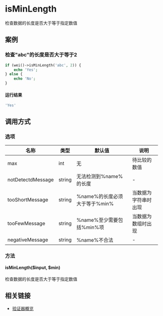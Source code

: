 isMinLength
===========

检查数据的长度是否大于等于指定数值

案例
----

### 检查"abc"的长度是否大于等于2
```php
if (wei()->isMinLength('abc', 2)) {
    echo 'Yes';
} else {
    echo 'No';
}
```

#### 运行结果
```php
'Yes'
```

调用方式
--------

### 选项

| 名称              | 类型    | 默认值                             | 说明                 |
|-------------------|---------|------------------------------------|----------------------|
| max               | int     | 无                                 | 待比较的数值         |
| notDetectdMessage | string  | 无法检测到%name%的长度             | -                    |
| tooShortMessage   | string  | %name%的长度必须大于等于%min%      | 当数据为字符串时出现 |
| tooFewMessage     | string  | %name%至少需要包括%min%项          | 当数据为数组时出现   |
| negativeMessage   | string  | %name%不合法                       | -                    |

### 方法

#### isMinLength($input, $min)
检查数据的长度是否大于等于指定数值

相关链接
--------

* [验证器概览](../book/validators.md)